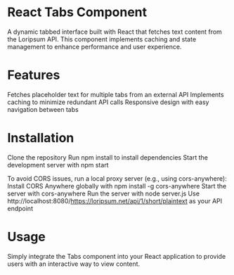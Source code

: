 # React Tabs Component
A dynamic tabbed interface built with React that fetches text content from the Loripsum API. This component implements caching and state management to enhance performance and user experience.

# Features
Fetches placeholder text for multiple tabs from an external API
Implements caching to minimize redundant API calls
Responsive design with easy navigation between tabs

# Installation

Clone the repository
Run npm install to install dependencies
Start the development server with npm start

To avoid CORS issues, run a local proxy server (e.g., using cors-anywhere):
Install CORS Anywhere globally with npm install -g cors-anywhere
Start the server with cors-anywhere 
Run the server with node server.js
Use http://localhost:8080/https://loripsum.net/api/1/short/plaintext as your API endpoint

# Usage

Simply integrate the Tabs component into your React application to provide users with an interactive way to view content.
